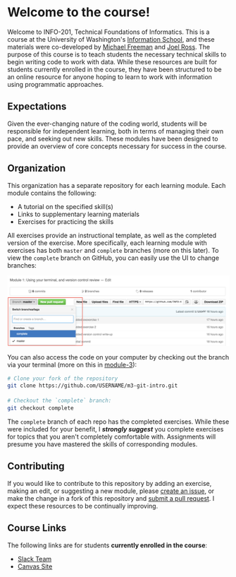# Welcome to the course!

Welcome to INFO-201, Technical Foundations of Informatics.  This is a course at the University of Washington's [Information School](https://ischool.uw.edu/), and these materials were co-developed by [Michael Freeman](http://mfviz.com/#/) and [Joel Ross](http://faculty.washington.edu/joelross/).  The purpose of this course is to teach students the necessary technical skills to begin writing code to work with data.  While these resources are built for students currently enrolled in the course, they have been structured to be an online resource for anyone hoping to learn to work with information using programmatic approaches.  


## Expectations
Given the ever-changing nature of the coding world, students will be responsible for independent learning, both in terms of managing their own pace, and seeking out new skills. These modules have been designed to provide an overview of core concepts necessary for success in the course.


## Organization
This organization has a separate repository for each learning module.  Each module contains the following:

- A tutorial on the specified skill(s)
- Links to supplementary learning materials
- Exercises for practicing the skills

All exercises provide an instructional template, as well as the completed version of the exercise. More specifically, each learning module with exercises has both `master` and `complete` branches (more on this later). To view the `complete` branch on GitHub, you can easily use the UI to change branches:

![change-branch](m1-imgs/change-branch.png)

You can also access the code on your computer by checking out the branch via your terminal (more on this in [module-3](https://github.com/info-201/m3-git-intro)):

```bash
# Clone your fork of the repository
git clone https://github.com/USERNAME/m3-git-intro.git

# Checkout the `complete` branch:
git checkout complete
```
The `complete` branch of each repo has the completed exercises.  While these were included for your benefit, I **_strongly suggest_** you complete exercises for topics that you aren't completely comfortable with.  Assignments will presume you have mastered the skills of corresponding modules.

## Contributing
If you would like to contribute to this repository by adding an exercise, making an edit, or suggesting a new module, please [create an issue](https://help.github.com/articles/creating-an-issue/), or make the change in a fork of this repository and [submit a pull request](https://help.github.com/articles/using-pull-requests/).  I expect these resources to be continually improving.

## Course Links
The following links are for students **currently enrolled in the course**:

- [Slack Team](https://info201-a16.slack.com)
- [Canvas Site](https://canvas.uw.edu/courses/1086094)
